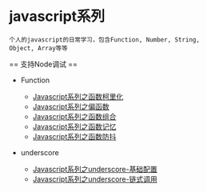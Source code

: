 # javascript系列

<code>个人的javascript的日常学习，包含Function, Number, String, Object, Array等等</code>

== 支持Node调试 ==


- Function
  - [Javascript系列之函数柯里化](https://github.com/Gloomysunday28/martin-js-series/blob/master/Function/curry.js)
  - [Javascript系列之偏函数](https://github.com/Gloomysunday28/martin-js-series/blob/master/Function/partial.js)
  - [Javascript系列之函数组合](https://github.com/Gloomysunday28/martin-js-series/blob/master/Function/compose.js)
  - [Javascript系列之函数记忆](https://github.com/Gloomysunday28/martin-js-series/blob/master/Function/memorize.js)
  - [Javascript系列之函数防抖](https://github.com/Gloomysunday28/martin-js-series/blob/master/Function/debounce.js)

- underscore
  - [Javascript系列之underscore-基础配置](https://github.com/Gloomysunday28/martin-js-series/blob/master/Underscore/base.js)
  - [Javascript系列之underscore-链式调用](https://github.com/Gloomysunday28/martin-js-series/blob/master/Underscore/chain.js)